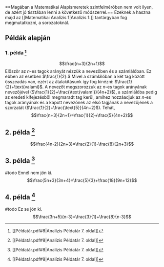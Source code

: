 ==Magában a Matematikai Alapismeretek szintfelmérőben nem volt ilyen, de azért jó tisztában lenni a következő módszerrel.==
Ezeknek a haszna majd az [[Matematikai Analízis 1|Analízis 1.]] tantárgyban fog megmutatkozni, a sorozatoknál.
## Példák alapján
### 1. példa [^1.34]
$$\frac{n+3}{2n+1}$$
Először az $n$-es tagok arányát nézzük a nevezőben és a számlálóban. Ez ebben az esetben $\frac{1}{2}.$ Mivel a számlálóban a két tag között összeadás van, ezért az átalakításunk így fog kinézni: $\frac{1}{2}+\text{valami}$. A nevezőt megszorozzuk az $n$-es tagok arányának nevezőjével ($\frac{1}{2}+\frac{\text{valami}}{4n+2}$), a számlálóba pedig az eredeti kifejezésből megmaradt tag kerül, amihez hozzáadjuk az $n$-es tagok arányának és a kapott nevezőnek az első tagjának a nevezőjének a szorzatát ($\frac{1}{2}+\frac{\text{5}}{4n+2}$). Tehát,
$$\frac{n+3}{2n+1}=\frac{1}{2}+\frac{5}{4n+2}$$
## 2. példa [^1.32]
$$\frac{4n-2}{2n+3}=\frac{2}{1}-\frac{8}{2n+3}$$
## 3. példa [^1.33]
#todo Ennél nem jön ki.
$$\frac{5n+3}{3n+4}=\frac{5}{3}+\frac{18}{9n+12}$$
## 4. példa [^1.35]
#todo Ez se jön ki.
$$\frac{3n+5}{n-3}=\frac{3}{1}+\frac{8}{n-3}$$

[^1.32]: [[Példatár.pdf#8|Analízis Példatár 7. oldal]]
[^1.33]: [[Példatár.pdf#8|Analízis Példatár 7. oldal]]
[^1.34]: [[Példatár.pdf#8|Analízis Példatár 7. oldal]]
[^1.35]: [[Példatár.pdf#8|Analízis Példatár 7. oldal]]